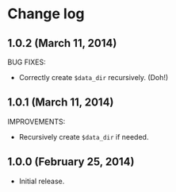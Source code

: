 # Change log

## 1.0.2 (March 11, 2014)

BUG FIXES:

* Correctly create `$data_dir` recursively.  (Doh!)


## 1.0.1 (March 11, 2014)

IMPROVEMENTS:

* Recursively create `$data_dir` if needed.


## 1.0.0 (February 25, 2014)

* Initial release.
